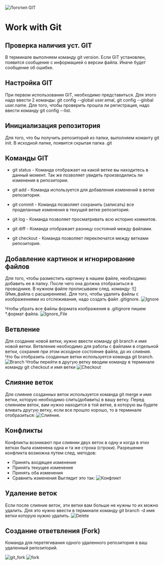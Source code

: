 ![Логотип GIT](git_logo.jpeg)
# Work with Git
## Проверка наличия уст. GIT
В терминале выполняем команду git version. Если GIT установлен, появится сообщение с информацией о версии файла. Иначе будет сообщение об ошибке.
## Настройка GIT
При первом использовании GIT, необходимо представиться. Для этого надо ввести 2 команды: git config --global user.emal, git config --global user.name. Для того, чтобы проверить прошла ли регистрация, надо ввести команду git config --list.
## Инициализация репозитория
Для того, что бы получить репозиторий из папки, выполняем команту git init. В исходной папке, появится скрытая папка .git

## Команды GIT
* git status - Команда отображает на какой ветке вы находитесь в данный момент. Так же позволяет увидеть производились ли изменения в репозитории.

* git add - Команда используется для добавления изменений в ветке репозитория.

* git commit - Команда позволяет сохранить (записать) все проделанные изменения в текущей ветке репозитория.

* git log - Команда позволяет просматривать всю историю коммитов.

* git diff - Команда отображает разницу состояний между файлами.

* git checkout - Команда позволяет переключатся между ветками репозитория.

## Добавление картинок и игнорирование файлов
Для того, чтобы разместить картинку в нашем файле, необходимо добавить ее в папку. После чего она должна отобразиться в проводнике.
В нужном файле прописываем след. команду:
![](Имя_файла с расширением).
Для того, чтобы удалить файлы с изображениями из отслеживания, надо создать файл .gitignore.
![Ignore](git_ignore.jpg)

Чтобы убрать все файлы формата изображения в .gitignore пишем *.формат файла.
![Ignore_File](git_ignore_1.jpg)

## Ветвление
Для создание новой ветки, нужно ввести команду git branch и имя новой ветки. Ветвление необходимо для работы с файлами в отдельной ветки, сохрания при этом исходное состояние файла, до их слияния. Что бы отобразить созданные ветки используется команда git branch.
![Branch](git_branch.jpg) 
Чтобы перейти в другую ветку вводим команду в терминале команду git checkout и имя ветки 
![Checkout](git_checkout.jpg)

## Слияние веток
Для слияние созданных веток используется команда git merge и имя ветки, которую необходимо слить(добавить) в вашу ветку. Перед слиянием веток, вам нужно находится в той ветке, в которую вы будете вливать другую ветку, если все  прошло хорошо, то в терминале отобразиться: ![Cлияние](git_merge.jpg). 

## Конфликты

Конфликты возникают при слиянии двух веток в одну и когда в этих ветках была изменена одна и та же строка (строки). Разрешение конфликта возможна путем след. методов:
* Принять входящее изменение
* Принять текущее изменение
* Принять оба изменения
* Сравнить изменения
Выглядит это так:
![Конфликт](conflict.jpg)

## Удаление веток

Если после слияние веток, эти ветки вам больше не нужны то их можно удалить. Для это нужно ввести в терминале команду git branch -d имя ветки которую нужно удалить.
![Delete](git_delete.jpg)

## Создание ответвления (Fork)

Команда для перетягивания одного удаленного репозитория в ваш удаленный репозиторий.

![git_fork](git_fork.jpg)
![fork](git_fork1.jpg)

